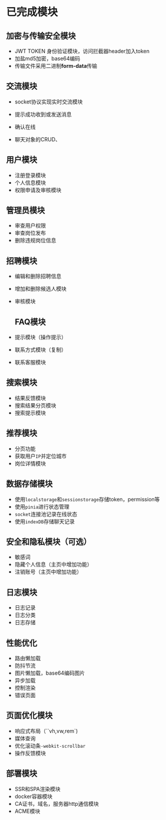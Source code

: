 # 已完成模块

## 加密与传输安全模块

- JWT TOKEN 身份验证模块，访问拦截器header加入token
- 加盐md5加密，base64编码
- 传输文件采用二进制**form-data**传输

## 交流模块

- socket协议实现实时交流模块

- 提示成功收到或发送消息

- 确认在线

- 聊天对象的CRUD、


## 用户模块

- 注册登录模块
- 个人信息模块
- 权限申请及审核模块

## 管理员模块

- 审查用户权限
- 审查岗位发布
- 删除违规岗位信息

## 招聘模块

- 编辑和删除招聘信息
- 增加和删除候选人模块
- 审核模块

  ## FAQ模块

- 提示模块（操作提示）
- 联系方式模块（复制）
- 联系客服模块

## 搜索模块

- 结果反馈模块
- 搜索结果分页模块
- 搜索提示模块

## 推荐模块

- 分页功能
- 获取用户``IP``并定位城市
- 岗位详情模块

## 数据存储模块

- 使用``localstorage``和``sessionstorage``存储token，permission等
- 使用``pinia``进行状态管理
- ``socket``连接池记录在线状态
- 使用``indexDB``存储聊天记录

## 安全和隐私模块（可选）

- 敏感词
- 隐藏个人信息（主页中增加功能）
- 注销账号（主页中增加功能）

## 日志模块

- 日志记录
- 日志分类
- 日志存储

## 性能优化

- 路由懒加载
- 防抖节流
- 图片懒加载，base64编码图片
- 异步加载
- 控制渲染
- 错误页面

## 页面优化模块

- 响应式布局（``vh,vw,rem`)
- 媒体查询
- 优化滚动条``-webkit-scrollbar``
- 操作反馈模块

## 部署模块

- SSR和SPA渲染模块
- docker容器模块
- CA证书，域名，服务器http通信模块
- ACME模块
